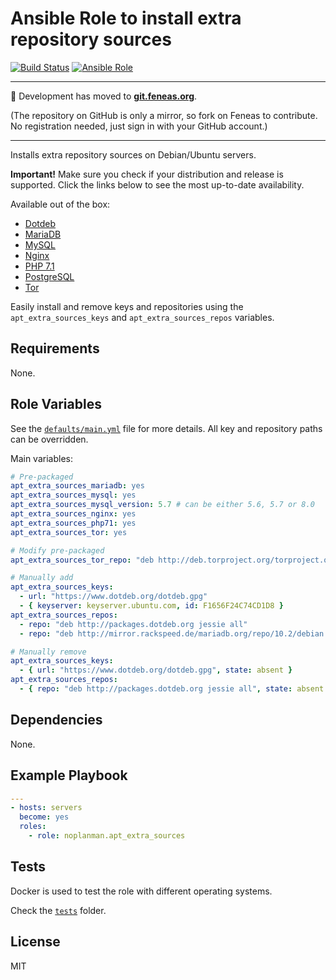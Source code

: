 # Ansible Role to install extra repository sources

[![Build Status][travis-build-status]][travis-tests] [![Ansible Role][ansible-role-shield]][ansible-role]

---

:rocket: Development has moved to **[git.feneas.org]**.

(The repository on GitHub is only a mirror, so fork on Feneas to contribute. No registration needed, just sign in with your GitHub account.)

---

Installs extra repository sources on Debian/Ubuntu servers.

**Important!** Make sure you check if your distribution and release is supported. Click the links below to see the most up-to-date availability.

Available out of the box:
- [Dotdeb][setup-dotdeb]
- [MariaDB][setup-mariadb]
- [MySQL][setup-mysql]
- [Nginx][setup-nginx]
- [PHP 7.1][setup-php71]
- [PostgreSQL][setup-postgresql]
- [Tor][setup-tor]

Easily install and remove keys and repositories using the `apt_extra_sources_keys` and `apt_extra_sources_repos` variables.

## Requirements

None.

## Role Variables

See the [`defaults/main.yml`][defaults] file for more details.
All key and repository paths can be overridden.

Main variables:

```yaml
# Pre-packaged
apt_extra_sources_mariadb: yes
apt_extra_sources_mysql: yes
apt_extra_sources_mysql_version: 5.7 # can be either 5.6, 5.7 or 8.0
apt_extra_sources_nginx: yes
apt_extra_sources_php71: yes
apt_extra_sources_tor: yes

# Modify pre-packaged
apt_extra_sources_tor_repo: "deb http://deb.torproject.org/torproject.org tor-experimental-0.3.5.x-stretch main"

# Manually add
apt_extra_sources_keys:
  - url: "https://www.dotdeb.org/dotdeb.gpg"
  - { keyserver: keyserver.ubuntu.com, id: F1656F24C74CD1D8 }
apt_extra_sources_repos:
  - repo: "deb http://packages.dotdeb.org jessie all"
  - repo: "deb http://mirror.rackspeed.de/mariadb.org/repo/10.2/debian stretch main"

# Manually remove
apt_extra_sources_keys:
  - { url: "https://www.dotdeb.org/dotdeb.gpg", state: absent }
apt_extra_sources_repos:
  - { repo: "deb http://packages.dotdeb.org jessie all", state: absent }
```

## Dependencies

None.

## Example Playbook

```yaml
---
- hosts: servers
  become: yes
  roles:
    - role: noplanman.apt_extra_sources
```

## Tests

Docker is used to test the role with different operating systems.

Check the [`tests`] folder.

## License

MIT

[travis-build-status]: https://img.shields.io/travis/noplanman/ansible-role-apt-extra-sources.svg?style=flat-square "Travis-CI Build Status"
[travis-tests]: https://travis-ci.org/noplanman/ansible-role-apt-extra-sources "Travis-CI Tests"
[ansible-role-shield]: https://img.shields.io/ansible/role/29793.svg?style=flat-square "Apt Extra Sources on Ansible Galaxy"
[ansible-role]: https://galaxy.ansible.com/noplanman/apt_extra_sources "Apt Extra Sources on Ansible Galaxy"
[git.feneas.org]: https://git.feneas.org/noplanman/ansible-role-apt-extra-sources "Ansible Role Apt Extra Sources on Feneas"
[setup-dotdeb]: https://www.dotdeb.org/instructions/ "Setup Dotdeb repository"
[setup-mariadb]: https://downloads.mariadb.org/mariadb/repositories/ "Setup MariaDB repository"
[setup-mysql]: https://dev.mysql.com/doc/mysql-apt-repo-quick-guide/en/#repo-qg-apt-repo-manual-setup "Setup MySQL repository"
[setup-nginx]: https://nginx.org/en/linux_packages.html#stable "Setup Nginx repository"
[setup-php71]: https://packages.sury.org/php/README.txt "Setup PHP 7.1 repository"
[setup-postgresql]: https://www.postgresql.org/download/linux/ "Setup PostgreSQL repository"
[setup-tor]: https://www.torproject.org/docs/debian.html.en "Setup Tor repository"
[defaults]: https://git.feneas.org/noplanman/ansible-role-apt-extra-sources/blob/master/defaults/main.yml "Default variables"
[`tests`]: https://git.feneas.org/noplanman/ansible-role-apt-extra-sources/tree/master/tests "Tests"
